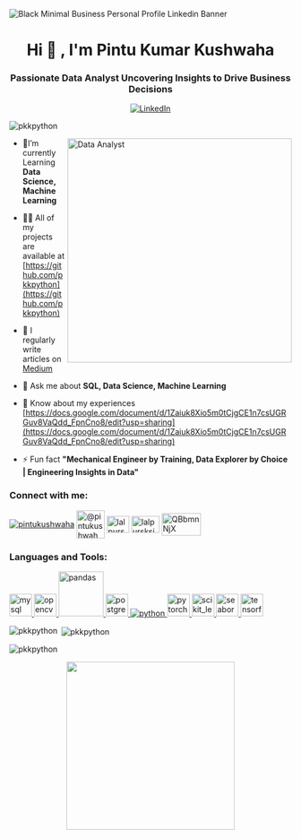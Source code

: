 ![Black Minimal Business Personal Profile Linkedin Banner](https://drive.google.com/uc?export=view&id=1DDCAnX_sEV3gTsO0aqx9JsTGAkjCKtvd
)




<h1 align="center">Hi 👋
, I'm Pintu Kumar Kushwaha</h1>
<h3 align="center">Passionate Data Analyst Uncovering Insights to Drive Business Decisions</h3>

<p align="center">
  <a href="https://linkedin.com/in/pintukushwaha"><img alt="LinkedIn" src="https://img.shields.io/badge/linkedin-%230077B5.svg?style=for-the-badge&logo=linkedin&logoColor=white" /></a>
 
</p>


<p align="left"> <img src="https://komarev.com/ghpvc/?username=pkkpython&label=Profile%20views&color=0e75b6&style=flat" alt="pkkpython" /> </p>

<img align="right" alt="Data Analyst" width="400" src="https://uploads-ssl.webflow.com/5c19100c2b50073e6ee69da1/60d34f3b422c048fb72cb925_Analyze.gif">

- 🌱I’m currently Learning **Data Science, Machine Learning**

- 👨‍💻 All of my projects are available at [https://github.com/pkkpython](https://github.com/pkkpython)

- 📝 I regularly write articles on [Medium](https://pintukushwah.medium.com/)

- 💬 Ask me about **SQL, Data Science, Machine Learning**

- 📄 Know about my experiences [https://docs.google.com/document/d/1Zaiuk8Xio5m0tCjgCE1n7csUGRGuv8VaQdd_FpnCno8/edit?usp=sharing](https://docs.google.com/document/d/1Zaiuk8Xio5m0tCjgCE1n7csUGRGuv8VaQdd_FpnCno8/edit?usp=sharing)

- ⚡ Fun fact **"Mechanical Engineer by Training, Data Explorer by Choice | Engineering Insights in Data"**

<h3 align="left">Connect with me:</h3>
<p align="left">
<a href="https://linkedin.com/in/pintukushwaha" target="blank"><img align="center" src="https://img.shields.io/badge/LinkedIn-%230077B5.svg?logo=linkedin&logoColor=white" alt="pintukushwaha"  /></a>
<a href="https://medium.com/@pintukushwah" target="blank"><img align="center" src="https://tse2.mm.bing.net/th?id=OIP.rj9hZk5wYcvqlWxG32jH2QHaHa&pid=Api&P=0&h=220" alt="@pintukushwah" height="50" width="50" /></a>
<a href="https://www.hackerrank.com/lalpursksingh" target="blank"><img align="center" src="https://s.yimg.com/fz/api/res/1.2/tn.5GO_1lCIJHIf4yR1.GA--~C/YXBwaWQ9c3JjaGRkO2ZpPWZpdDtoPTI0MDtxPTgwO3c9MjQw/https://s.yimg.com/zb/imgv1/7cd2b3c3-d514-3b86-ac69-f6ee424e2a26/t_500x300" alt="lalpursksingh" height="30" width="40" /></a>
<a href="https://www.leetcode.com/lalpursksingh" target="blank"><img align="center" src="https://leetcode.com/static/images/LeetCode_logo.png" alt="lalpursksingh" height="30" width="50" /></a>
<a href="https://discord.gg/QBbmnNjX" target="blank"><img align="center" src="https://s.yimg.com/fz/api/res/1.2/NhwYwMgm7uK1tzzPHNBnYg--~C/YXBwaWQ9c3JjaGRkO2ZpPWZpdDtoPTI2MDtxPTgwO3c9MzMy/https://s.yimg.com/zb/imgv1/7277eb29-ceee-34a2-b4dc-ec28a673f5d5/t_500x300" alt="QBbmnNjX"  height="40" width="70"  /></a>
</p>

<h3 align="left">Languages and Tools:</h3>
<p align="left"> <a href="https://www.mysql.com/" target="_blank" rel="noreferrer"> <img src="https://logos-download.com/wp-content/uploads/2016/05/MySQL_logo_logotype.png" alt="mysql" width="40" height="40"/> </a> <a href="https://opencv.org/" target="_blank" rel="noreferrer"> <img src="https://www.vectorlogo.zone/logos/opencv/opencv-icon.svg" alt="opencv" width="40" height="40"/> </a> <a href="https://pandas.pydata.org/" target="_blank" rel="noreferrer"> <img src="https://pandas.pydata.org/static/img/pandas_white.svg" alt="pandas" width="80" height="80"/> </a> <a href="https://www.postgresql.org" target="_blank" rel="noreferrer"> <img src="https://www.postgresql.org/media/img/about/press/elephant.png" alt="postgresql" width="40" height="40"/> </a> <a href="https://www.python.org" target="_blank" rel="noreferrer"> <img src="https://www.python.org/static/img/python-logo.png" alt="python" > </a> <a href="https://pytorch.org/" target="_blank" rel="noreferrer"> <img src="https://www.vectorlogo.zone/logos/pytorch/pytorch-icon.svg" alt="pytorch" width="40" height="40"/> </a> <a href="https://scikit-learn.org/" target="_blank" rel="noreferrer"> <img src="https://upload.wikimedia.org/wikipedia/commons/0/05/Scikit_learn_logo_small.svg" alt="scikit_learn" width="40" height="40"/> </a> <a href="https://seaborn.pydata.org/" target="_blank" rel="noreferrer"> <img src="https://seaborn.pydata.org/_images/logo-mark-lightbg.svg" alt="seaborn" width="40" height="40"/> </a> <a href="https://www.tensorflow.org" target="_blank" rel="noreferrer"> <img src="https://www.vectorlogo.zone/logos/tensorflow/tensorflow-icon.svg" alt="tensorflow" width="40" height="40"/> </a> </p>

<p><img align="left" src="https://github-readme-stats.vercel.app/api/top-langs?username=pkkpython&show_icons=true&locale=en&layout=compact" alt="pkkpython" /></p>

<p>&nbsp;<img align="center" src="https://github-readme-stats.vercel.app/api?username=pkkpython&show_icons=true&locale=en" alt="pkkpython" /></p>

<p><img align="center" src="https://github-readme-streak-stats.herokuapp.com/?user=pkkpython&" alt="pkkpython" /></p>


 <div align="center"> 
<img height="300em"src="https://cdna.artstation.com/p/assets/images/images/035/693/656/original/gwyneth-balucio-hello-world.gif?1615642877" alt"hello world"> <br><br><br>
</div> 


